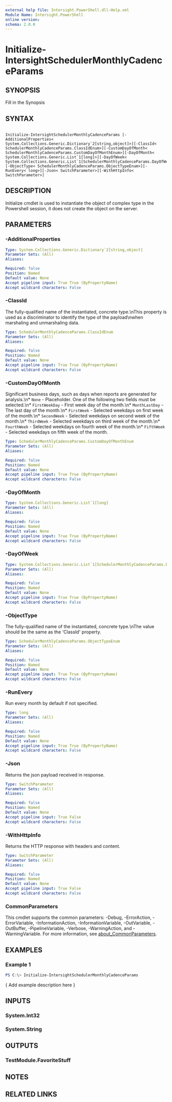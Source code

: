 ```yaml
---
external help file: Intersight.PowerShell.dll-Help.xml
Module Name: Intersight.PowerShell
online version:
schema: 2.0.0
---
```


# Initialize-IntersightSchedulerMonthlyCadenceParams

## SYNOPSIS
Fill in the Synopsis

## SYNTAX

```

Initialize-IntersightSchedulerMonthlyCadenceParams [-AdditionalProperties< System.Collections.Generic.Dictionary`2[string,object]>][-ClassId< SchedulerMonthlyCadenceParams.ClassIdEnum>][-CustomDayOfMonth< SchedulerMonthlyCadenceParams.CustomDayOfMonthEnum>][-DayOfMonth< System.Collections.Generic.List`1[long]>][-DayOfWeek< System.Collections.Generic.List`1[SchedulerMonthlyCadenceParams.DayOfWeekEnum]>][-ObjectType< SchedulerMonthlyCadenceParams.ObjectTypeEnum>][-RunEvery< long>][-Json< SwitchParameter>][-WithHttpInfo< SwitchParameter>]

```

## DESCRIPTION

Initialize cmdlet is used to instantiate the object of complex type in the Powershell session, it does not create the object on the server.

## PARAMETERS

### -AdditionalProperties


```yaml
Type: System.Collections.Generic.Dictionary`2[string,object]
Parameter Sets: (All)
Aliases:

Required: false
Position: Named
Default value: None
Accept pipeline input: True True (ByPropertyName)
Accept wildcard characters: False
```

### -ClassId
The fully-qualified name of the instantiated, concrete type.\nThis property is used as a discriminator to identify the type of the payload\nwhen marshaling and unmarshaling data.

```yaml
Type: SchedulerMonthlyCadenceParams.ClassIdEnum
Parameter Sets: (All)
Aliases:

Required: false
Position: Named
Default value: None
Accept pipeline input: True True (ByPropertyName)
Accept wildcard characters: False
```

### -CustomDayOfMonth
Significant business days, such as days when reports are generated for analysis.\n* `None` - Placeholder. One of the following two fields must be selected.\n* `FirstWeekDay` - First week day of the month.\n* `MonthLastDay` - The last day of the month.\n* `FirstWeek` - Selected weekdays on first week of the month.\n* `SecondWeek` - Selected weekdays on second week of the month.\n* `ThirdWeek` - Selected weekdays on third week of the month.\n* `FourthWeek` - Selected weekdays on fourth week of the month.\n* `FifthWeek` - Selected weekdays on fifth week of the month.

```yaml
Type: SchedulerMonthlyCadenceParams.CustomDayOfMonthEnum
Parameter Sets: (All)
Aliases:

Required: false
Position: Named
Default value: None
Accept pipeline input: True True (ByPropertyName)
Accept wildcard characters: False
```

### -DayOfMonth


```yaml
Type: System.Collections.Generic.List`1[long]
Parameter Sets: (All)
Aliases:

Required: false
Position: Named
Default value: None
Accept pipeline input: True True (ByPropertyName)
Accept wildcard characters: False
```

### -DayOfWeek


```yaml
Type: System.Collections.Generic.List`1[SchedulerMonthlyCadenceParams.DayOfWeekEnum]
Parameter Sets: (All)
Aliases:

Required: false
Position: Named
Default value: None
Accept pipeline input: True True (ByPropertyName)
Accept wildcard characters: False
```

### -ObjectType
The fully-qualified name of the instantiated, concrete type.\nThe value should be the same as the &apos;ClassId&apos; property.

```yaml
Type: SchedulerMonthlyCadenceParams.ObjectTypeEnum
Parameter Sets: (All)
Aliases:

Required: false
Position: Named
Default value: None
Accept pipeline input: True True (ByPropertyName)
Accept wildcard characters: False
```

### -RunEvery
Run every month by default if not specified.

```yaml
Type: long
Parameter Sets: (All)
Aliases:

Required: false
Position: Named
Default value: None
Accept pipeline input: True True (ByPropertyName)
Accept wildcard characters: False
```

### -Json
Returns the json payload received in response.

```yaml
Type: SwitchParameter
Parameter Sets: (All)
Aliases:

Required: false
Position: Named
Default value: None
Accept pipeline input: True False
Accept wildcard characters: False
```

### -WithHttpInfo
Returns the HTTP response with headers and content.

```yaml
Type: SwitchParameter
Parameter Sets: (All)
Aliases:

Required: false
Position: Named
Default value: None
Accept pipeline input: True False
Accept wildcard characters: False
```


### CommonParameters
This cmdlet supports the common parameters: -Debug, -ErrorAction, -ErrorVariable, -InformationAction, -InformationVariable, -OutVariable, -OutBuffer, -PipelineVariable, -Verbose, -WarningAction, and -WarningVariable. For more information, see [about_CommonParameters](http://go.microsoft.com/fwlink/?LinkID=113216).

## EXAMPLES

### Example 1
```powershell
PS C:\> Initialize-IntersightSchedulerMonthlyCadenceParams
```

{ Add example description here }

## INPUTS

### System.Int32

### System.String

## OUTPUTS

### TestModule.FavoriteStuff

## NOTES

## RELATED LINKS
